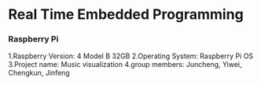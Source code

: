 # Real Time Embedded Programming

### Raspberry Pi 
1.Raspberry Version: 4 Model B 32GB
2.Operating System: Raspberry Pi OS
3.Project name: Music visualization
4.group members: Juncheng, Yiwei, Chengkun, Jinfeng